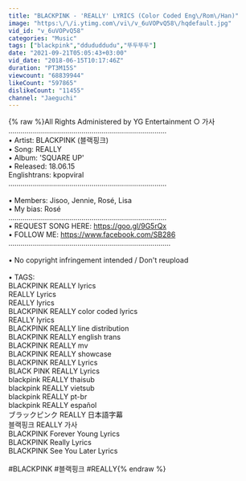 ```yaml
---
title: "BLACKPINK - 'REALLY' LYRICS (Color Coded Eng\/Rom\/Han)"
image: "https:\/\/i.ytimg.com\/vi\/v_6uVOPvQ58\/hqdefault.jpg"
vid_id: "v_6uVOPvQ58"
categories: "Music"
tags: ["blackpink","ddududdudu","뚜두뚜두"]
date: "2021-09-21T05:05:43+03:00"
vid_date: "2018-06-15T10:17:46Z"
duration: "PT3M15S"
viewcount: "68839944"
likeCount: "597865"
dislikeCount: "11455"
channel: "Jaeguchi"
---
```

{% raw %}All Rights Administered by YG Entertainment ○ 가사 <br />..............................................................................<br />• Artist: BLACKPINK (블랙핑크)<br />• Song: REALLY<br />• Album: 'SQUARE UP'<br />• Released: 18.06.15<br />Englishtrans: kpopviral<br />..............................................................................<br /><br />• Members: Jisoo, Jennie, Rosé, Lisa<br />• My bias: Rosé<br />..............................................................................<br />• REQUEST SONG HERE: <a rel="nofollow" target="blank" href="https://goo.gl/9G5rQx">https://goo.gl/9G5rQx</a><br />• FOLLOW ME: <a rel="nofollow" target="blank" href="https://www.facebook.com/SB286">https://www.facebook.com/SB286</a><br />................................................................................<br /><br />• No copyright infringement intended / Don't reupload<br /><br />• TAGS: <br />BLACKPINK REALLY lyrics<br />REALLY Lyrics<br />REALLY lyrics<br />BLACKPINK REALLY color coded lyrics<br />REALLY lyrics<br />BLACKPINK REALLY line distribution<br />BLACKPINK REALLY english trans<br />BLACKPINK REALLY mv<br />BLACKPINK REALLY showcase<br />BLACKPINK REALLY Lyrics<br />BLACK PINK REALLY Lyrics<br />blackpink REALLY thaisub<br />blackpink REALLY vietsub<br />blackpink  REALLY pt-br<br />blackpink REALLY español<br />ブラックピンク REALLY 日本語字幕<br />블랙핑크 REALLY 가사<br />BLACKPINK Forever Young Lyrics<br />BLACKPINK Really Lyrics<br />BLACKPINK See You Later Lyrics<br /><br />#BLACKPINK #블랙핑크 #REALLY{% endraw %}
